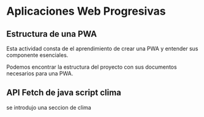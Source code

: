# Aplicaciones Web Progresivas

## Estructura de una PWA

Esta actividad consta de el aprendimiento de crear una PWA y entender sus componente esenciales.

Podemos encontrar la estructura del proyecto con sus documentos necesarios para una PWA.

## API Fetch de java script clima

se introdujo una seccion de clima
